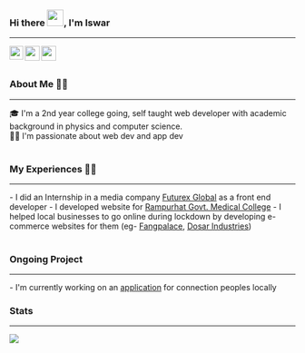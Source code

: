### Hi there <img src="https://github.com/TheDudeThatCode/TheDudeThatCode/blob/master/Assets/Hi.gif" width="29px">, I'm Iswar

<hr>

<a href="https://www.linkedin.com/in/iswarmondal/">
  <img align="left" width="24px" src="https://cdn.jsdelivr.net/npm/simple-icons@v3/icons/linkedin.svg"  />
</a>
<a href="https://twitter.com/IswarMondal19">
  <img align="left" width="26px" src="https://cdn.jsdelivr.net/npm/simple-icons@v3/icons/twitter.svg" />
</a>
<a href="mailto:developeriswar@gmail.com">
  <img align="left" width="26px" src="https://cdn.jsdelivr.net/npm/simple-icons@v3/icons/gmail.svg" />
</a>

<br>
<br>

### About Me 🧘‍♂️
<hr/>
🎓 I'm a 2nd year college going, self taught web developer with academic background in physics and computer science.
<br>
👨‍💻 I'm passionate about web dev and app dev
<br>
<br>

### My Experiences 👷‍♂
<hr>
- I did an Internship in a media company <a href="https://www.linkedin.com/company/futurex-global/mycompany/">Futurex Global</a> as a front end developer
- I developed website for <a href="http://www.rampurhatgmch.edu.in/">Rampurhat Govt. Medical College</a>
- I helped local businesses to go online during lockdown by developing e-commerce websites for them (eg- <a href="https://fangpalace.com/">Fangpalace</a>, <a href="https://dosarindustries.com/">Dosar Industries</a>) 
<br><br>

### Ongoing Project
<hr>
- I'm currently working on an <a href="https://github.com/iswarmondal/fantastic-fox" >application</a> for connection peoples locally

### Stats
<hr>
<img src="https://github-readme-stats.vercel.app/api?username=iswarmondal&count_private=true&show_icons=true&theme=vue&border_radius=20" >
<!--
Visits
<img src="https://visitor-badge.laobi.icu/badge?page_id=iswarmondal.iswarmondal">
-->

